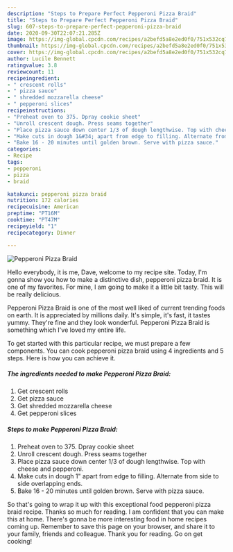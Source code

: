 ```yaml
---
description: "Steps to Prepare Perfect Pepperoni Pizza Braid"
title: "Steps to Prepare Perfect Pepperoni Pizza Braid"
slug: 607-steps-to-prepare-perfect-pepperoni-pizza-braid
date: 2020-09-30T22:07:21.285Z
image: https://img-global.cpcdn.com/recipes/a2befd5a8e2ed0f0/751x532cq70/pepperoni-pizza-braid-recipe-main-photo.jpg
thumbnail: https://img-global.cpcdn.com/recipes/a2befd5a8e2ed0f0/751x532cq70/pepperoni-pizza-braid-recipe-main-photo.jpg
cover: https://img-global.cpcdn.com/recipes/a2befd5a8e2ed0f0/751x532cq70/pepperoni-pizza-braid-recipe-main-photo.jpg
author: Lucile Bennett
ratingvalue: 3.8
reviewcount: 11
recipeingredient:
- " crescent rolls"
- " pizza sauce"
- " shredded mozzarella cheese"
- " pepperoni slices"
recipeinstructions:
- "Preheat oven to 375. Dpray cookie sheet"
- "Unroll crescent dough. Press seams together"
- "Place pizza sauce down center 1/3 of dough lengthwise. Top with cheese and pepperoni."
- "Make cuts in dough 1&#34; apart from edge to filling. Alternate from side to side overlapping ends."
- "Bake 16 - 20 minutes until golden brown. Serve with pizza sauce."
categories:
- Recipe
tags:
- pepperoni
- pizza
- braid

katakunci: pepperoni pizza braid 
nutrition: 172 calories
recipecuisine: American
preptime: "PT16M"
cooktime: "PT47M"
recipeyield: "1"
recipecategory: Dinner

---
```



![Pepperoni Pizza Braid](https://img-global.cpcdn.com/recipes/a2befd5a8e2ed0f0/751x532cq70/pepperoni-pizza-braid-recipe-main-photo.jpg)

Hello everybody, it is me, Dave, welcome to my recipe site. Today, I'm gonna show you how to make a distinctive dish, pepperoni pizza braid. It is one of my favorites. For mine, I am going to make it a little bit tasty. This will be really delicious.

Pepperoni Pizza Braid is one of the most well liked of current trending foods on earth. It is appreciated by millions daily. It's simple, it's fast, it tastes yummy. They're fine and they look wonderful. Pepperoni Pizza Braid is something which I've loved my entire life.




To get started with this particular recipe, we must prepare a few components. You can cook pepperoni pizza braid using 4 ingredients and 5 steps. Here is how you can achieve it.

<!--inarticleads1-->

##### The ingredients needed to make Pepperoni Pizza Braid:

1. Get  crescent rolls
1. Get  pizza sauce
1. Get  shredded mozzarella cheese
1. Get  pepperoni slices




<!--inarticleads2-->

##### Steps to make Pepperoni Pizza Braid:

1. Preheat oven to 375. Dpray cookie sheet
1. Unroll crescent dough. Press seams together
1. Place pizza sauce down center 1/3 of dough lengthwise. Top with cheese and pepperoni.
1. Make cuts in dough 1&#34; apart from edge to filling. Alternate from side to side overlapping ends.
1. Bake 16 - 20 minutes until golden brown. Serve with pizza sauce.




So that's going to wrap it up with this exceptional food pepperoni pizza braid recipe. Thanks so much for reading. I am confident that you can make this at home. There's gonna be more interesting food in home recipes coming up. Remember to save this page on your browser, and share it to your family, friends and colleague. Thank you for reading. Go on get cooking!
